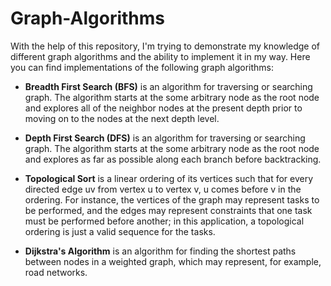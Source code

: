 # Graph-Algorithms
With the help of this repository, I'm trying to demonstrate my knowledge of different graph algorithms and the ability to implement it in my way. Here you can find implementations of the following graph algorithms:

* **Breadth First Search (BFS)**  is an algorithm for traversing or searching graph. The algorithm starts at the some arbitrary node as the root node and explores all of the neighbor nodes at the present depth prior to moving on to the nodes at the next depth level.

* **Depth First Search (DFS)** is an algorithm for traversing or searching graph. The algorithm starts at the some arbitrary node as the root node and explores as far as possible along each branch before backtracking.

* **Topological Sort** is a linear ordering of its vertices such that for every directed edge uv from vertex u to vertex v, u comes before v in the ordering. For instance, the vertices of the graph may represent tasks to be performed, and the edges may represent constraints that one task must be performed before another; in this application, a topological ordering is just a valid sequence for the tasks.

* **Dijkstra's Algorithm** is an algorithm for finding the shortest paths between nodes in a weighted graph, which may represent, for example, road networks.
